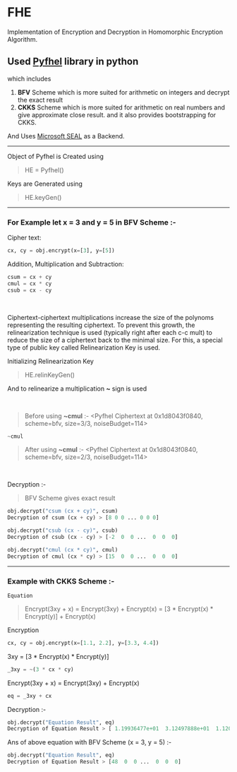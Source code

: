 # FHE
Implementation of Encryption and Decryption in Homomorphic Encryption Algorithm.

## Used [Pyfhel](https://github.com/ibarrond/Pyfhel) library in python 

which includes 
1) **BFV** Scheme which is more suited for arithmetic on integers and decrypt the exact result
2) **CKKS** Scheme which is more suited for arithmetic on real numbers and give approximate close result. 
and it also provides bootstrapping for CKKS.

And Uses [Microsoft SEAL](https://github.com/microsoft/SEAL) as a Backend.

---

Object of Pyfhel is Created using
> HE = Pyfhel()

Keys are Generated using
> HE.keyGen()

---


### For Example let **x = 3** and **y = 5** in BFV Scheme :-
Cipher text:

```python
cx, cy = obj.encrypt(x=[3], y=[5])
```

Addition, Multiplication and Subtraction:
```python
csum = cx + cy
cmul = cx * cy
csub = cx - cy
```

<br>
<p> Ciphertext-ciphertext multiplications increase the size of the polynoms 
representing the resulting ciphertext. To prevent this growth, the 
relinearization technique is used (typically right after each c-c mult) to 
reduce the size of a ciphertext back to the minimal size.
For this, a special type of public key called Relinearization Key is used.

Initializing Relinearization Key
> HE.relinKeyGen() 
  
And to relinearize a multiplication **~** sign is used
</p>
</br>



> Before using **~cmul** :- <Pyfhel Ciphertext at 0x1d8043f0840, scheme=bfv, size=3/3, noiseBudget=114>

```python
~cmul
```

> After using **~cmul** :- <Pyfhel Ciphertext at 0x1d8043f0840, scheme=bfv, size=2/3, noiseBudget=114>

<br>

Decryption :-
> BFV Scheme gives exact result
```python
obj.decrypt("csum (cx + cy)", csum)
Decryption of csum (cx + cy) > [8 0 0 ... 0 0 0]

obj.decrypt("csub (cx - cy)", csub)
Decryption of csub (cx - cy) > [-2  0  0 ...  0  0  0]

obj.decrypt("cmul (cx * cy)", cmul)
Decryption of cmul (cx * cy) > [15  0  0 ...  0  0  0]
```

---

### Example with CKKS Scheme :-
`Equation`
> Encrypt(3xy + x) = Encrypt(3xy) + Encrypt(x) = [3 * Encrypt(x) * Encrypt(y)] + Encrypt(x)

Encryption
```python
cx, cy = obj.encrypt(x=[1.1, 2.2], y=[3.3, 4.4])
```

3xy = [3 * Encrypt(x) * Encrypt(y)]
```python
_3xy = ~(3 * cx * cy)
```

Encrypt(3xy + x) = Encrypt(3xy) + Encrypt(x)
```python
eq = _3xy + cx
```

Decryption :-
```python
obj.decrypt("Equation Result", eq)
Decryption of Equation Result > [ 1.19936477e+01  3.12497888e+01  1.12081209e-06 ...  1.08117709e-05 -1.27877279e-06 -3.55203472e-06]
```

Ans of above equation with BFV Scheme (x = 3, y = 5) :-
```python
obj.decrypt("Equation Result", eq)
Decryption of Equation Result > [48  0  0 ...  0  0  0]
```

